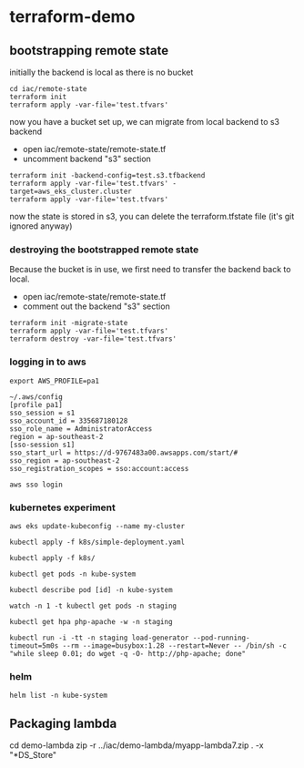 # terraform-demo

## bootstrapping remote state

initially the backend is local as there is no bucket
```
cd iac/remote-state
terraform init
terraform apply -var-file='test.tfvars'
```

now you have a bucket set up, we can migrate from local backend to s3 backend

- open iac/remote-state/remote-state.tf
- uncomment backend "s3" section

```
terraform init -backend-config=test.s3.tfbackend
terraform apply -var-file='test.tfvars' -target=aws_eks_cluster.cluster
terraform apply -var-file='test.tfvars'
```

now the state is stored in s3, you can delete the terraform.tfstate file (it's git ignored anyway)

### destroying the bootstrapped remote state

Because the bucket is in use, we first need to transfer the backend back to local.

- open iac/remote-state/remote-state.tf
- comment out the backend "s3" section

```
terraform init -migrate-state   
terraform apply -var-file='test.tfvars'  
terraform destroy -var-file='test.tfvars'  
```

### logging in to aws
```
export AWS_PROFILE=pa1

~/.aws/config 
[profile pa1]
sso_session = s1
sso_account_id = 335687180128
sso_role_name = AdministratorAccess
region = ap-southeast-2
[sso-session s1]
sso_start_url = https://d-9767483a00.awsapps.com/start/#
sso_region = ap-southeast-2
sso_registration_scopes = sso:account:access

aws sso login
```




### kubernetes experiment 
```
aws eks update-kubeconfig --name my-cluster 

kubectl apply -f k8s/simple-deployment.yaml

kubectl apply -f k8s/

kubectl get pods -n kube-system

kubectl describe pod [id] -n kube-system

watch -n 1 -t kubectl get pods -n staging

kubectl get hpa php-apache -w -n staging

kubectl run -i -tt -n staging load-generator --pod-running-timeout=5m0s --rm --image=busybox:1.28 --restart=Never -- /bin/sh -c "while sleep 0.01; do wget -q -O- http://php-apache; done"
```

### helm
```
helm list -n kube-system
```

## Packaging lambda
cd demo-lambda
zip -r ../iac/demo-lambda/myapp-lambda7.zip . -x "*DS_Store"
